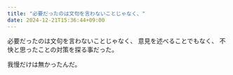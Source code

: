 ```yaml
---
title: "必要だったのは文句を言わないことじゃなく、"
date: 2024-12-21T15:36:44+09:00
---
```

必要だったのは文句を言わないことじゃなく、
意見を述べることでもなく、
不快と思ったことの対策を探る事だった。

我慢だけは無かったんだ。
